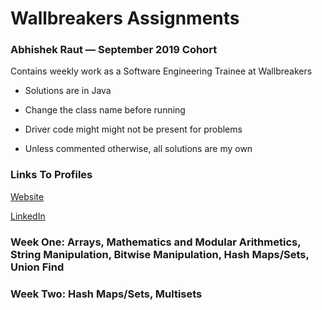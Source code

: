 # Wallbreakers Assignments 

### Abhishek Raut — September 2019 Cohort  


Contains weekly work as a Software Engineering Trainee at Wallbreakers



- Solutions are in Java

- Change the class name before running

- Driver code might might not be present for problems

- Unless commented otherwise, all solutions are my own 

### Links To Profiles

[Website](http://abhishekraut.com)

[LinkedIn](https://www.linkedin.com/in/abhishekraut/)


### Week One: Arrays, Mathematics and Modular Arithmetics, String Manipulation, Bitwise Manipulation, Hash Maps/Sets, Union Find

### Week Two: Hash Maps/Sets, Multisets

